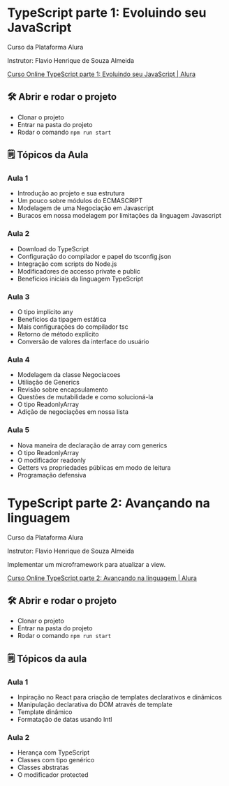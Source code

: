 # **TypeScript parte 1: Evoluindo seu JavaScript**

Curso da Plataforma Alura

Instrutor: Flavio Henrique de Souza Almeida

[Curso Online TypeScript parte 1: Evoluindo seu JavaScript | Alura](https://www.alura.com.br/curso-online-typescript-evoluindo-javascript)

## 🛠️ Abrir e rodar o projeto

- Clonar o projeto
- Entrar na pasta do projeto
- Rodar o comando `npm run start`

## 🗒️ Tópicos da Aula

### Aula 1

- Introdução ao projeto e sua estrutura
- Um pouco sobre módulos do ECMASCRIPT
- Modelagem de uma Negociação em Javascript
- Buracos em nossa modelagem por limitações da linguagem Javascript

### Aula 2

- Download do TypeScript
- Configuração do compilador e papel do tsconfig.json
- Integração com scripts do Node.js
- Modificadores de accesso private e public
- Benefícios iniciais da linguagem TypeScript

### Aula 3

- O tipo implícito any
- Benefícios da tipagem estática
- Mais configurações do compilador tsc
- Retorno de método explícito
- Conversão de valores da interface do usuário
### Aula 4

- Modelagem da classe Negociacoes
- Utiliação de Generics
- Revisão sobre encapsulamento
- Questões de mutabilidade e como solucioná-la
- O tipo ReadonlyArray
- Adição de negociações em nossa lista
### Aula 5

- Nova maneira de declaração de array com generics
- O tipo ReadonlyArray
- O modificador readonly
- Getters vs propriedades públicas em modo de leitura
- Programação defensiva


# TypeScript parte 2: Avançando na linguagem

Curso da Plataforma Alura

Instrutor: Flavio Henrique de Souza Almeida

Implementar um microframework para atualizar a view.

[Curso Online TypeScript parte 2: Avançando na linguagem | Alura](https://cursos.alura.com.br/course/typescript-avancando-linguagem)

## 🛠️ Abrir e rodar o projeto

- Clonar o projeto
- Entrar na pasta do projeto
- Rodar o comando `npm run start`

## 🗒️ Tópicos da aula

### Aula 1

- Inpiração no React para criação de templates declarativos e dinâmicos
- Manipulação declarativa do DOM através de template
- Template dinâmico
- Formatação de datas usando Intl
### Aula 2

- Herança com TypeScript
- Classes com tipo genérico
- Classes abstratas
- O modificador protected
